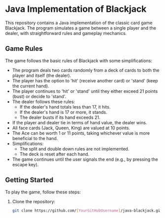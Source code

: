 # Java Implementation of Blackjack

This repository contains a Java implementation of the classic card game Blackjack. The program simulates a game between a single player and the dealer, with straightforward rules and gameplay mechanics.

## Game Rules

The game follows the basic rules of Blackjack with some simplifications:

- The program deals two cards randomly from a deck of cards to both the player and itself (the dealer).
- The player has the option to 'hit' (receive another card) or 'stand' (keep the current hand).
- The player continues to 'hit' or 'stand' until they either exceed 21 points (bust) or decide to 'stand'.
- The dealer follows these rules:
  - If the dealer's hand totals less than 17, it hits.
  - If the dealer's hand is 17 or more, it stands.
  - The dealer busts if its hand exceeds 21.
- If the player and dealer tie in terms of hand value, the dealer wins.
- All face cards (Jack, Queen, King) are valued at 10 points.
- The Ace can be worth 1 or 11 points, taking whichever value is more beneficial to the hand.
- Simplifications:
  - The split and double down rules are not implemented.
  - The deck is reset after each hand.
- The game continues until the user signals the end (e.g., by pressing the escape key).

## Getting Started

To play the game, follow these steps:

1. Clone the repository:
   ```sh
   git clone https://github.com/[YourGitHubUsername]/java-blackjack.git
